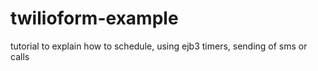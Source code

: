 twilioform-example
==================

tutorial to explain how to schedule, using ejb3 timers, sending of sms or calls
